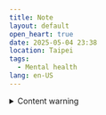 ```yaml
---
title: Note
layout: default
open_heart: true
date: 2025-05-04 23:38
location: Taipei
tags: 
  - Mental health
lang: en-US
---
```


<details><summary>Content warning</summary>I wish a fatal accident happen to me so I don’t have to be responsible of taking my own life.</details>
